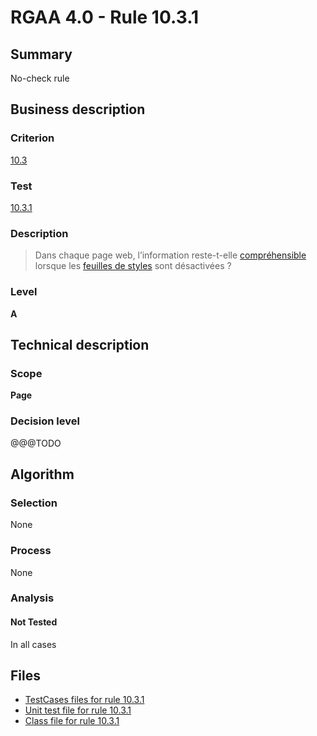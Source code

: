 # RGAA 4.0 - Rule 10.3.1

## Summary

No-check rule

## Business description

### Criterion

[10.3](https://www.numerique.gouv.fr/publications/rgaa-accessibilite/methode/criteres/#crit-10-3)

### Test

[10.3.1](https://www.numerique.gouv.fr/publications/rgaa-accessibilite/methode/criteres/#test-10-3-1)

### Description

> Dans chaque page web, l’information reste-t-elle [compréhensible](https://www.numerique.gouv.fr/publications/rgaa-accessibilite/methode/glossaire/#comprehensible-ordre-de-lecture) lorsque les [feuilles de styles](https://www.numerique.gouv.fr/publications/rgaa-accessibilite/methode/glossaire/#feuille-de-style) sont désactivées ?

### Level

**A**


## Technical description

### Scope

**Page**

### Decision level

@@@TODO


## Algorithm

### Selection

None

### Process

None

### Analysis

#### Not Tested

In all cases


## Files

- [TestCases files for rule 10.3.1](https://gitlab.com/asqatasun/Asqatasun/-/tree/v5/rules/rules-rgaa4.0/src/test/resources/testcases/rgaa40/Rgaa40Rule100301/)
- [Unit test file for rule 10.3.1](https://gitlab.com/asqatasun/Asqatasun/-/blob/v5/rules/rules-rgaa4.0/src/test/java/org/asqatasun/rules/rgaa40/Rgaa40Rule100301Test.java)
- [Class file for rule 10.3.1](https://gitlab.com/asqatasun/Asqatasun/-/blob/v5/rules/rules-rgaa4.0/src/main/java/org/asqatasun/rules/rgaa40/Rgaa40Rule100301.java)


